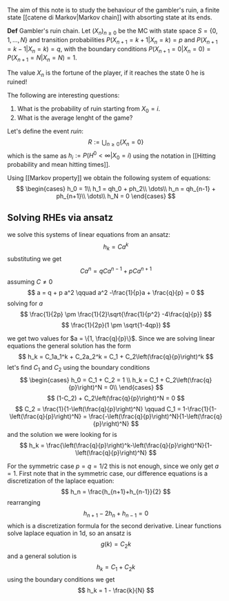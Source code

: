
The aim of this note is to study the behaviour of the gambler's ruin, a finite state [[catene di Markov|Markov chain]] with absorting state at its ends.

**Def** Gambler's ruin chain. Let $(X_n)_{n\geq 0}$ be the MC with state space $S = \{0,1,\dots, N\}$ and transition probabilities $P(X_{n+1}=k+1|X_n=k) = p$ and $P(X_{n+1}=k-1|X_n=k) = q$, with the boundary conditions $P(X_{n+1}=0|X_n = 0) = P(X_{n+1}=N|X_n = N) = 1$.

The value $X_n$ is the fortune of the player, if it reaches the state $0$ he is ruined! 

The following are interesting questions:
1. What is the probability of ruin starting from $X_0 = i$.
2. What is the average lenght of the game?

Let's define the event _ruin_:
$$
R := \bigcup_{n\geq 0} \{X_n = 0\} 
$$
which is the same as $h_i := P(H^0 < \infty\vert X_0 = i)$ using the notation in [[Hitting probability and mean hitting times]].

Using [[Markov property]] we obtain the following system of equations:
$$
\begin{cases}
h_0 = 1\\
h_1 = qh_0 + ph_2\\
\dots\\
h_n = qh_{n-1} + ph_{n+1}\\
\dots\\
h_N = 0
\end{cases}
$$

## Solving RHEs via ansatz
we solve this systems of linear equations from an ansatz:
$$
h_k = Ca^k
$$
substituting we get
$$
Ca^n = qCa^{n-1} + pCa^{n+1}
$$
assuming $C \neq 0$ 
$$
a = q + p a^2 \qquad a^2 -\frac{1}{p}a + \frac{q}{p} = 0
$$
solving for $a$ 
$$
\frac{1}{2p} \pm \frac{1}{2}\sqrt{\frac{1}{p^2} -4\frac{q}{p}}
$$
$$
\frac{1}{2p}(1 \pm \sqrt{1-4qp})
$$

we get two values for $a = \{1, \frac{q}{p}\}$. Since we are solving linear equations the general solution has the form
$$
h_k = C_1a_1^k + C_2a_2^k = C_1 + C_2\left(\frac{q}{p}\right)^k
$$
let's find $C_1$ and $C_2$ using the boundary conditions
$$
\begin{cases}
h_0 = C_1 + C_2 = 1 \\
h_k = C_1 + C_2\left(\frac{q}{p}\right)^N = 0\\
\end{cases}
$$
$$
(1-C_2) + C_2\left(\frac{q}{p}\right)^N = 0
$$
$$
C_2 = \frac{1}{1-\left(\frac{q}{p}\right)^N} \qquad C_1 = 1-\frac{1}{1-\left(\frac{q}{p}\right)^N} = \frac{-\left(\frac{q}{p}\right)^N}{1-\left(\frac{q}{p}\right)^N}
$$
and the solution we were looking for is
$$
h_k = \frac{\left(\frac{q}{p}\right)^k-\left(\frac{q}{p}\right)^N}{1-\left(\frac{q}{p}\right)^N}
$$

For the symmetric case $p=q=1/2$ this is not enough, since we only get $a=1$. 
First note that in the symmetric case, our difference equations is a discretization of the laplace equation:
$$
h_n = \frac{h_{n+1}+h_{n-1}}{2}
$$
rearranging
$$
h_{n+1}-2h_n + h_{n-1} = 0
$$
which is a discretization formula for the second derivative. Linear functions solve laplace equation in $1$d, so an ansatz is
$$
g(k) = C_2k
$$
and a general solution is
$$
h_k = C_1 + C_2k
$$
using the boundary conditions we get
$$
h_k = 1 - \frac{k}{N}
$$

